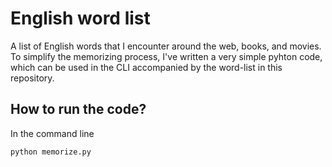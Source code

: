 # English word list

A list of English words that I encounter around the web, books, and movies. To simplify the memorizing process, I've written a very simple pyhton code, which can be used in the CLI accompanied by the word-list in this repository.

## How to run the code?
In the command line
```
python memorize.py
```
